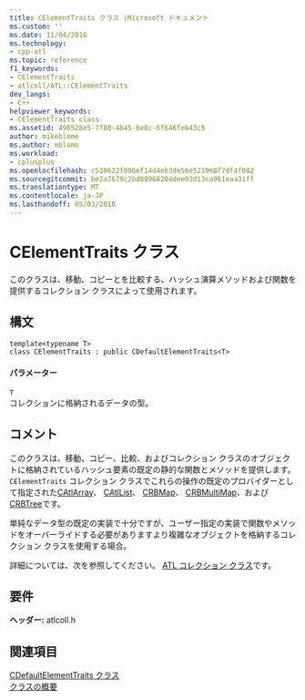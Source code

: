 ```yaml
---
title: CElementTraits クラス |Microsoft ドキュメント
ms.custom: ''
ms.date: 11/04/2016
ms.technology:
- cpp-atl
ms.topic: reference
f1_keywords:
- CElementTraits
- atlcoll/ATL::CElementTraits
dev_langs:
- C++
helpviewer_keywords:
- CElementTraits class
ms.assetid: 496528e5-7f80-4b45-be0c-6f646feb43c5
author: mikeblome
ms.author: mblome
ms.workload:
- cplusplus
ms.openlocfilehash: c530622f096ef14d4eb3de56e5219e8f7df4f082
ms.sourcegitcommit: be2a7679c2bd80968204dee03d13ca961eaa31ff
ms.translationtype: MT
ms.contentlocale: ja-JP
ms.lasthandoff: 05/03/2018
---
```

# <a name="celementtraits-class"></a>CElementTraits クラス
このクラスは、移動、コピーとを比較する、ハッシュ演算メソッドおよび関数を提供するコレクション クラスによって使用されます。  
  
## <a name="syntax"></a>構文  
  
```
template<typename T>  
class CElementTraits : public CDefaultElementTraits<T>
```  
  
#### <a name="parameters"></a>パラメーター  
 `T`  
 コレクションに格納されるデータの型。  
  
## <a name="remarks"></a>コメント  
 このクラスは、移動、コピー、比較、およびコレクション クラスのオブジェクトに格納されているハッシュ要素の既定の静的な関数とメソッドを提供します。 `CElementTraits` コレクション クラスでこれらの操作の既定のプロバイダーとして指定された[CAtlArray](../../atl/reference/catlarray-class.md)、 [CAtlList](../../atl/reference/catllist-class.md)、 [CRBMap](../../atl/reference/crbmap-class.md)、 [CRBMultiMap](../../atl/reference/crbmultimap-class.md)、および[CRBTree](../../atl/reference/crbtree-class.md)です。  
  
 単純なデータ型の既定の実装で十分ですが、ユーザー指定の実装で関数やメソッドをオーバーライドする必要がありますより複雑なオブジェクトを格納するコレクション クラスを使用する場合。  
  
 詳細については、次を参照してください。 [ATL コレクション クラス](../../atl/atl-collection-classes.md)です。  
  
## <a name="requirements"></a>要件  
 **ヘッダー:** atlcoll.h  
  
## <a name="see-also"></a>関連項目  
 [CDefaultElementTraits クラス](../../atl/reference/cdefaultelementtraits-class.md)   
 [クラスの概要](../../atl/atl-class-overview.md)

